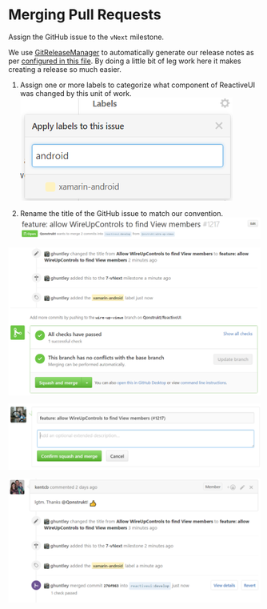 # Merging Pull Requests

Assign the GitHub issue to the `vNext` milestone.

[](/en/images/contributing/assign-to-a-milestone.png)

We use [GitReleaseManager](https://gitreleasemanager.readthedocs.io/en/develop/) to automatically generate our release notes as per [configured in this file](https://github.com/reactiveui/ReactiveUI/blob/develop/GitReleaseManager.yaml). By doing a little bit of leg work here it makes creating a release so much easier. 

1. Assign one or more labels to categorize what component of ReactiveUI was changed by this unit of work. ![](/images/contributing/apply-one-or-more-labels.png)

2. Rename the title of the GitHub issue to match our convention. ![Ren](/en/images/contributing/rename-the-title.png)


![](/en/images/contributing/ready-for-squash-and-merge.png)


![](/en/images/contributing/squash-and-reword-the-commits.png)

![](/en/images/contributing/contribution-merged.png)




